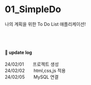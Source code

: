 # 01_SimpleDo
나의 계획을 위한 To Do List 애플리케이션! <br/>
<br/>
<br/>
<br/>

#### 💬 update log <br/>
24/02/01　　프로젝트 생성 <br/>
24/02/02　　html,css,js 적용 <br/>
24/02/05　　MySQL 연결
